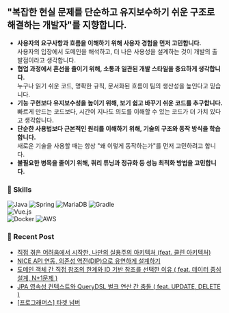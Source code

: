 ## "복잡한 현실 문제를 단순하고 유지보수하기 쉬운 구조로 해결하는 개발자"를 지향합니다.

- **사용자의 요구사항과 흐름을 이해하기 위해 사용자 경험을 먼저 고민합니다.**<br/>
  사용자의 입장에서 도메인을 해석하고, 더 나은 사용성을 설계하는 것이 개발의 출발점이라고 생각합니다.
- **협업 과정에서 혼선을 줄이기 위해, 소통과 일관된 개발 스타일을 중요하게 생각합니다.**<br/>
  누구나 읽기 쉬운 코드, 명확한 규칙, 문서화된 흐름이 팀의 생산성을 높인다고 믿습니다.
- **기능 구현보다 유지보수성을 높이기 위해, 보기 쉽고 바꾸기 쉬운 코드를 추구합니다.**<br/>
  빠르게 만드는 코드보다, 시간이 지나도 의도를 이해할 수 있는 코드가 더 가치 있다고 생각합니다.
- **단순한 사용법보다 근본적인 원리를 이해하기 위해, 기술의 구조와 동작 방식을 학습합니다.**<br/>
  새로운 기술을 사용할 때는 항상 "왜 이렇게 동작하는가"를 먼저 고민하려고 합니다.
- **불필요한 병목을 줄이기 위해, 쿼리 튜닝과 정규화 등 성능 최적화 방법을 고민합니다.**<br/>


### 📌 Skills
![Java](https://img.shields.io/badge/JAVA-007396.svg?style=flat-square&logo=openjdk&logoColor=white) ![Spring](https://img.shields.io/badge/SprintBoot-236DB33F.svg?style=flat-square&logo=springboot&logoColor=white)  ![MariaDB](https://img.shields.io/badge/MariaDB-003545?style=flat-square&logo=mariadb&logoColor=white) ![Gradle](https://img.shields.io/badge/Gradle-02303A.svg?style=flat-square&logo=Gradle&logoColor=white) <br/>
![Vue.js](https://img.shields.io/badge/Vue.js-4FC08D.svg?style=flat-square&logo=vue.js&logoColor=white) <br/>
 ![Docker](https://img.shields.io/badge/Docker-%230db7ed.svg?style=flat-square&logo=docker&logoColor=white) ![AWS](https://img.shields.io/badge/AWS-FF9900.svg?style=flat-square&logo=amazonec2&logoColor=white) 

  
### 📝 Recent Post 
<!-- BLOG-POST-LIST:START -->
- [직접 겪은 어려움에서 시작한, 나만의 실용주의 아키텍처 &lpar;feat. 클린 아키텍처&rpar;](https://velog.io/@wooyong99/%ED%98%84%EC%8B%A4%EC%9D%84-%EA%B3%A0%EB%A0%A4%ED%95%9C-%EB%82%98%EB%A7%8C%EC%9D%98-%EC%95%84%ED%82%A4%ED%85%8D%EC%B2%98-%EC%84%A4%EA%B3%84-feat.-%EC%8B%A4%EC%9A%A9-%EC%A3%BC%EC%9D%98-%EC%95%84%ED%82%A4%ED%85%8D%EC%B2%98)
- [NICE API 연동, 의존성 역전&lpar;DIP&rpar;으로 유연하게 설계하기](https://velog.io/@wooyong99/NICE-API-%EC%97%B0%EB%8F%99-%EC%9D%98%EC%A1%B4%EC%84%B1-%EC%97%AD%EC%A0%84DIP%EC%9C%BC%EB%A1%9C-%EC%9C%A0%EC%97%B0%ED%95%98%EA%B2%8C-%EC%84%A4%EA%B3%84%ED%95%98%EA%B8%B0)
- [도메인 객체 간 직접 참조의 한계와 ID 기반 참조를 선택한 이유 &lpar; feat. 데이터 중심 설계, N+1문제 &rpar;](https://velog.io/@wooyong99/%EA%B0%9D%EC%B2%B4-%EC%B0%B8%EC%A1%B0%EB%A1%9C-%EC%9D%B8%ED%95%9C-%EB%AC%B8%EC%A0%9C%EC%A0%90-feat.-%EB%8F%84%EB%A9%94%EC%9D%B8-%EC%A3%BC%EB%8F%84-%EA%B0%9C%EB%B0%9C-N1)
- [JPA 영속성 컨텍스트와 QueryDSL 벌크 연산 간 충돌 &lpar; feat. UPDATE, DELETE &rpar;](https://velog.io/@wooyong99/JPA-%EC%98%81%EC%86%8D%EC%84%B1-%EC%BB%A8%ED%85%8D%EC%8A%A4%ED%8A%B8%EC%99%80-QueryDSL-%EB%B2%8C%ED%81%AC-%EC%97%B0%EC%82%B0-%EA%B0%84-%EC%B6%A9%EB%8F%8C-feat.-UPDATE-DELETE)
- [[프로그래머스] 타겟 넘버](https://velog.io/@wooyong99/%ED%94%84%EB%A1%9C%EA%B7%B8%EB%9E%98%EB%A8%B8%EC%8A%A4-%ED%83%80%EA%B2%9F-%EB%84%98%EB%B2%84)
<!-- BLOG-POST-LIST:END -->

</div>
</div>
